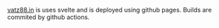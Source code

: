 [vatz88.in](https://vatz88.in) is uses svelte and is deployed using github pages. Builds are commited by github actions.
